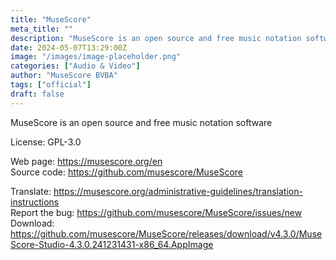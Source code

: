 ```yaml
---
title: "MuseScore"
meta_title: ""
description: "MuseScore is an open source and free music notation software"
date: 2024-05-07T13:29:00Z
image: "/images/image-placeholder.png"
categories: ["Audio & Video"]
author: "MuseScore BVBA"
tags: ["official"]
draft: false
---
```


MuseScore is an open source and free music notation software

License: GPL-3.0

Web page: https://musescore.org/en  
Source code: https://github.com/musescore/MuseScore

Translate: https://musescore.org/administrative-guidelines/translation-instructions  
Report the bug: https://github.com/musescore/MuseScore/issues/new
Download: https://github.com/musescore/MuseScore/releases/download/v4.3.0/MuseScore-Studio-4.3.0.241231431-x86_64.AppImage
